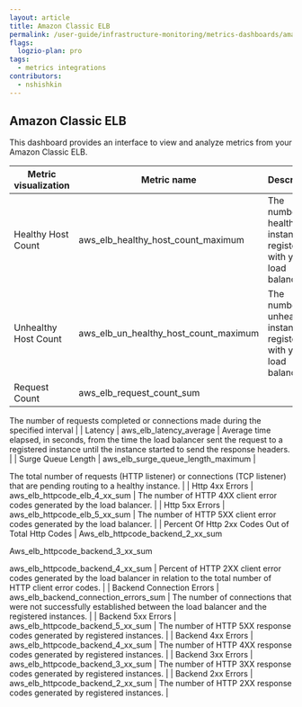 ```yaml
---
layout: article
title: Amazon Classic ELB
permalink: /user-guide/infrastructure-monitoring/metrics-dashboards/amazon-classic-elb.html 
flags:
  logzio-plan: pro
tags:
  - metrics integrations
contributors:
  - nshishkin
---
```


## Amazon Classic ELB

This dashboard provides an interface to view and analyze metrics from your Amazon Classic ELB.

| Metric visualization                              | Metric name                                                                                                                     | Description                                                                                                                                                          |
| ------------------------------------------------- | ------------------------------------------------------------------------------------------------------------------------------- | -------------------------------------------------------------------------------------------------------------------------------------------------------------------- |
| Healthy Host Count                                | aws\_elb\_healthy\_host\_count\_maximum                                                                                         | The number of healthy instances registered with your load balancer.                                                                                                  |
| Unhealthy Host Count                              | aws\_elb\_un\_healthy\_host\_count\_maximum                                                                                     | The number of unhealthy instances registered with your load balancer.                                                                                                |
| Request Count                                     | aws\_elb\_request\_count\_sum                                                                                                   | 

The number of requests completed or connections made during the specified interval                                                                             |
| Latency                         | aws\_elb\_latency\_average                                                                                                      | Average time elapsed, in seconds, from the time the load balancer sent the request to a registered instance until the instance started to send the response headers. |
| Surge Queue Length   | aws\_elb\_surge\_queue\_length\_maximum                                                                                         | 

The total number of requests (HTTP listener) or connections (TCP listener) that are pending routing to a healthy instance.                                     |
| Http 4xx Errors                                   | aws\_elb\_httpcode\_elb\_4\_xx\_sum                                                                                             | The number of HTTP 4XX client error codes generated by the load balancer.                                                                                            |
| Http 5xx Errors  | aws\_elb\_httpcode\_elb\_5\_xx\_sum                                                                                             | The number of HTTP 5XX client error codes generated by the load balancer.                                                                                            |
| Percent Of Http 2xx Codes Out of Total Http Codes | Aws\_elb\_httpcode\_backend\_2\_xx\_sum

Aws\_elb\_httpcode\_backend\_3\_xx\_sum

aws\_elb\_httpcode\_backend\_4\_xx\_sum | Percent of HTTP 2XX client error codes generated by the load balancer in relation to the total number of HTTP client error codes.                                    |
| Backend Connection Errors             | aws\_elb\_backend\_connection\_errors\_sum                                                                                      | The number of connections that were not successfully established between the load balancer and the registered instances.                                             |
| Backend 5xx Errors      | aws\_elb\_httpcode\_backend\_5\_xx\_sum                                                                                         | The number of HTTP 5XX response codes generated by registered instances.                                                                                             |
| Backend 4xx Errors          | aws\_elb\_httpcode\_backend\_4\_xx\_sum                                                                                         | The number of HTTP 4XX response codes generated by registered instances.                                                                                             |
| Backend 3xx Errors     | aws\_elb\_httpcode\_backend\_3\_xx\_sum                                                                                         | The number of HTTP 3XX response codes generated by registered instances.                                                                                             |
| Backend 2xx Errors    | aws\_elb\_httpcode\_backend\_2\_xx\_sum                                                                                         | The number of HTTP 2XX response codes generated by registered instances.                                                                                             |